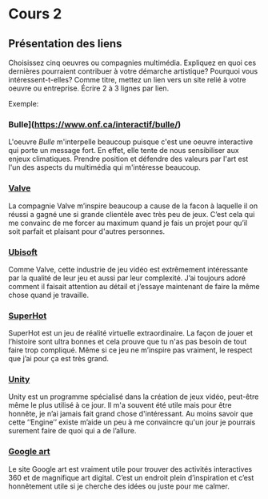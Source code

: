 # Cours 2
## Présentation des liens
Choisissez cinq oeuvres ou compagnies multimédia. Expliquez en quoi ces dernières pourraient contribuer à votre démarche artistique? Pourquoi vous intéressent-t-elles? Comme titre, mettez un lien vers un site relié à votre oeuvre ou entreprise. Écrire 2 à 3 lignes par lien.

Exemple: 
### Bulle](https://www.onf.ca/interactif/bulle/) 
L'oeuvre *Bulle* m'interpelle beaucoup puisque c'est une oeuvre interactive qui porte un message fort. En effet, elle tente de nous sensibiliser aux enjeux climatiques. Prendre position et défendre des valeurs par l'art est l'un des aspects du multimédia qui m'intéresse beaucoup. 

### [Valve](https://www.valvesoftware.com/fr/)
La compagnie Valve m’inspire beaucoup a cause de la facon à laquelle il on réussi 
a gagné une si grande clientèle avec très peu de jeux. C’est cela qui me convainc de me forcer au maximum quand je fais un projet pour qu’il soit parfait et plaisant pour d'autres personnes. 

### [Ubisoft](https://montreal.ubisoft.com/fr/)
Comme Valve, cette industrie de jeu vidéo est extrêmement intéressante par la qualité de leur jeu et aussi par leur complexité. J’ai toujours adoré comment il faisait attention au détail et j’essaye maintenant de faire la même chose quand je travaille.

### [SuperHot](https://store.steampowered.com/app/322500/SUPERHOT/)
 SuperHot est un jeu de réalité virtuelle extraordinaire. La façon de jouer et l’histoire sont ultra bonnes et cela prouve que tu n'as pas besoin de tout faire trop compliqué. Même si ce jeu ne m’inspire pas vraiment, le respect que j’ai pour ça est très grand.

###  [Unity](https://unity.com/fr)
Unity est un programme spécialisé dans la création de jeux vidéo, peut-être même le plus utilisé à ce jour. Il m'a souvent été utile mais pour être honnête, je n’ai jamais fait grand chose d'intéressant. Au moins savoir que cette ‘‘Engine’’ existe m’aide un peu à me convaincre qu'un jour je pourrais surement faire de quoi qui a de l’allure.

### [Google art ](https://artsandculture.google.com/search/video360)
Le site Google art est vraiment utile pour trouver des activités interactives 360 et de magnifique art digital. C’est un endroit plein d’inspiration et c’est honnêtement utile si je cherche des idées ou juste pour me calmer.
